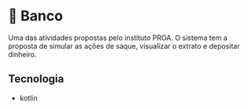 # 🏦 Banco
Uma das atividades propostas pelo instituto PROA. O sistema tem a proposta de simular as ações de saque, visualizar o extrato e depositar dinheiro.
## Tecnologia
- kotlin
